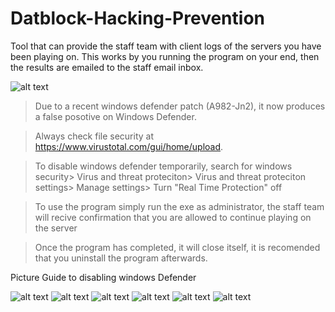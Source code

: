 # Datblock-Hacking-Prevention
Tool that can provide the staff team with client logs of the servers you have been playing on. This works by you running the program on your end, then the results are emailed to the staff email inbox.

![alt text](https://i.imgur.com/0LTvhdM.png)

>Due to a recent windows defender patch (A982-Jn2), it now produces a false posotive on Windows Defender.

> Always check file security at https://www.virustotal.com/gui/home/upload.

>To disable windows defender temporarily, search for windows security> Virus and threat proteciton> Virus and threat proteciton settings> Manage settings> Turn "Real Time Protection" off

>To use the program simply run the exe as administrator, the staff team will recive confirmation that you are allowed to continue playing on the server

> Once the program has completed, it will close itself, it is recomended that you uninstall the program afterwards. 


Picture Guide to disabling windows Defender

![alt text](https://i.imgur.com/x5lglgs.png)
![alt text](https://i.imgur.com/RauAoTy.png)
![alt text](https://i.imgur.com/HcoygF4.png)
![alt text](https://i.imgur.com/Z4qgCeN.png)
![alt text](https://i.imgur.com/9wUsXcA.png)
![alt text](https://i.imgur.com/WWqLfWD.png)
